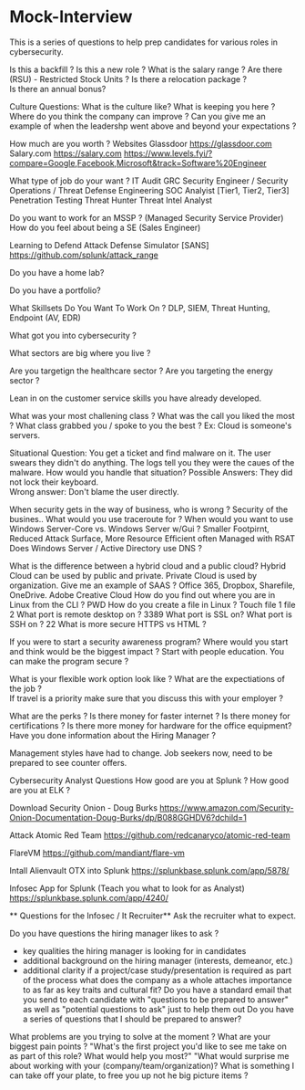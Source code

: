 # Mock-Interview

This is a series of questions to help prep candidates for various roles in cybersecurity.


Is this a backfill ?  Is this a new role ?
What is the salary range ?
Are there (RSU) - Restricted Stock Units ?
Is there a relocation package ?  
Is there an annual bonus?


Culture Questions:
What is the culture like?
What is keeping you here ?
Where do you think the company can improve ?
Can you give me an example of when the leadershp went above and beyond your expectations ?



How much are you worth ?
Websites
Glassdoor  https://glassdoor.com
Salary.com https://salary.com
https://www.levels.fyi/?compare=Google,Facebook,Microsoft&track=Software%20Engineer


What type of job do your want ?
IT Audit
GRC
Security Engineer / Security Operations / Threat Defense Engineering
SOC Analyist [Tier1, Tier2, Tier3]
Penetration Testing
Threat Hunter
Threat Intel Analyst

Do you want to work for an MSSP ?  (Managed Security Service Provider)
How do you feel about being a SE (Sales Engineer)


Learning to Defend
Attack Defense Simulator [SANS]
https://github.com/splunk/attack_range

Do you have a home lab?


Do you have a portfolio?


What Skillsets Do You Want To Work On ?
DLP, SIEM, Threat Hunting, Endpoint (AV, EDR)


What got you into cybersecurity ?


What sectors are big where you live ?

Are you targetign the healthcare sector ?
Are you targeting the energy sector ?

Lean in on the customer service skills you have already developed.

What was your most challening class ?
What was the call you liked the most ?
What class grabbed you / spoke to you the best ?
Ex:  Cloud is someone's servers.  


Situational Question:
You get a ticket and find malware on it.  The user swears they didn't do anything. 
The logs tell you they were the caues of the malware.  How would you handle that situation?
Possible Answers:  They did not lock their keyboard.  
Wrong answer: Don't blame the user directly. 

When security gets in the way of business, who is wrong ?  Security of the busines..
What would you use traceroute for ?
When would you want to use Windows Server-Core vs. Windows Server w/Gui ?
Smaller Footpirnt, Reduced Attack Surface, More Resource Efficient often Managed with RSAT
Does Windows Server / Active Directory use DNS ?

What is the difference between a hybrid cloud and a public cloud?
Hybrid Cloud can be used by public and private.  Private Cloud is used by organization.
Give me an example of SAAS ?  Office 365, Dropbox, Sharefile, OneDrive.  Adobe Creative Cloud
How do you find out where you are in Linux from the CLI ? PWD
How do you create a file in Linux ?  Touch file 1 file 2
What port is remote desktop on ? 3389
What port is SSL on?
What port is SSH on ?  22
What is more secure HTTPS vs HTML ?

If you were to start a security awareness program?  Where would you start and think would be the biggest impact ?
Start with people education.  You can make the program secure ?


What is your flexible work option look like ?
What are the expectiations of the job ?   
If travel is a priority make sure that you discuss this with your employer ?

What are the perks ?  Is there money for faster internet ?  Is there money for certifications ?  Is there more money for hardware for the office equipment?
Have you done information about the Hiring Manager ?

Management styles have had to change.  Job seekers now, need to be prepared to see counter offers.  

Cybersecurity Analyst Questions
How good are you at Splunk ?
How good are you at ELK ?

Download Security Onion - Doug Burks
https://www.amazon.com/Security-Onion-Documentation-Doug-Burks/dp/B088GGHDV6?dchild=1

Attack 
Atomic Red Team
https://github.com/redcanaryco/atomic-red-team

FlareVM
https://github.com/mandiant/flare-vm

Intall Alienvault OTX into Splunk
https://splunkbase.splunk.com/app/5878/

Infosec App for Splunk  (Teach you what to look for as Analyst)
https://splunkbase.splunk.com/app/4240/

**
Questions for the Infosec / It Recruiter**
Ask the recruiter what to expect.


Do you have questions the hiring manager likes to ask ?
- key qualities the hiring manager is looking for in candidates 
- additional background on the hiring manager (interests, demeanor, etc.)
- additional clarity if a project/case study/presentation is required as part of the process
what does the company as a whole attaches importance to as far as key traits and cultural fit?
Do you have a standard email that you send to each candidate with "questions to be prepared to answer" as well as "potential questions to ask" just to help them out
Do you have a series of questions that I should be prepared to answer?

What problems are you trying to solve at the moment ?
What are your biggest pain points ?
"What's the first project you'd like to see me take on as part of this role? What would help you most?"
"What would surprise me about working with your (company/team/organization)?
What is something I can take off your plate, to free you up not he big picture items ? 


